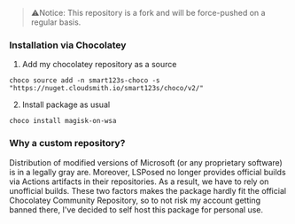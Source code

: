 > ⚠️Notice: This repository is a fork and will be force-pushed on a regular basis.

### Installation via Chocolatey

1. Add my chocolatey repository as a source
```
choco source add -n smart123s-choco -s "https://nuget.cloudsmith.io/smart123s/choco/v2/"
```

2. Install package as usual
```
choco install magisk-on-wsa
```

### Why a custom repository?
Distribution of modified versions of Microsoft (or any proprietary software) is in a legally gray are. Moreover, LSPosed no longer provides official builds via Actions artifacts in their repositories. As a result, we have to rely on unofficial builds. These two factors makes the package hardly fit the official Chocolatey Community Repository, so to not risk my account getting banned there, I've decided to self host this package for personal use.
